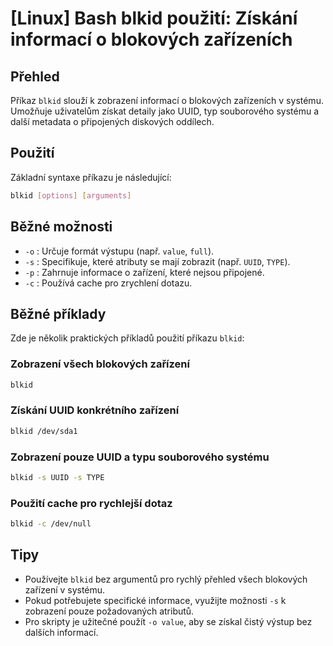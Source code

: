 # [Linux] Bash blkid použití: Získání informací o blokových zařízeních

## Přehled
Příkaz `blkid` slouží k zobrazení informací o blokových zařízeních v systému. Umožňuje uživatelům získat detaily jako UUID, typ souborového systému a další metadata o připojených diskových oddílech.

## Použití
Základní syntaxe příkazu je následující:

```bash
blkid [options] [arguments]
```

## Běžné možnosti
- `-o` : Určuje formát výstupu (např. `value`, `full`).
- `-s` : Specifikuje, které atributy se mají zobrazit (např. `UUID`, `TYPE`).
- `-p` : Zahrnuje informace o zařízení, které nejsou připojené.
- `-c` : Používá cache pro zrychlení dotazu.

## Běžné příklady
Zde je několik praktických příkladů použití příkazu `blkid`:

### Zobrazení všech blokových zařízení
```bash
blkid
```

### Získání UUID konkrétního zařízení
```bash
blkid /dev/sda1
```

### Zobrazení pouze UUID a typu souborového systému
```bash
blkid -s UUID -s TYPE
```

### Použití cache pro rychlejší dotaz
```bash
blkid -c /dev/null
```

## Tipy
- Používejte `blkid` bez argumentů pro rychlý přehled všech blokových zařízení v systému.
- Pokud potřebujete specifické informace, využijte možnosti `-s` k zobrazení pouze požadovaných atributů.
- Pro skripty je užitečné použít `-o value`, aby se získal čistý výstup bez dalších informací.